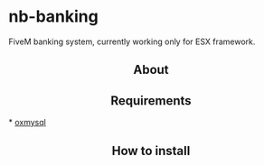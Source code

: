 # nb-banking
FiveM banking system, currently working only for ESX framework.

<div align="center">

## About
</div>
<div align="center">

## Requirements
</div>
* <a href="https://github.com/overextended/oxmysql/releases">oxmysql</a>

<div align="center">

## How to install
</div>